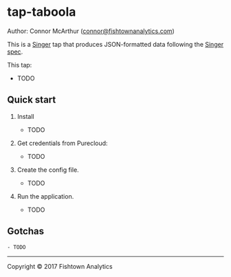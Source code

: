 # tap-taboola

Author: Connor McArthur (connor@fishtownanalytics.com)

This is a [Singer](https://singer.io) tap that produces JSON-formatted data following the [Singer spec](https://github.com/singer-io/getting-started/blob/master/SPEC.md).

This tap:
 - TODO

## Quick start

1. Install
     - TODO

2. Get credentials from Purecloud:
    - TODO


3. Create the config file.
    - TODO

4. Run the application.
    - TODO


## Gotchas
    - TODO


---

Copyright &copy; 2017 Fishtown Analytics
